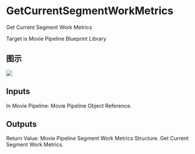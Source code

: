 # GetCurrentSegmentWorkMetrics

Get Current Segment Work Metrics

Target is Movie Pipeline Blueprint Library

## 图示

![]($-20221218-20084438.png)

## Inputs

In Movie Pipeline: Movie Pipeline Object Reference.  

## Outputs

Return Value: Movie Pipeline Segment Work Metrics Structure. Get Current Segment Work Metrics.

